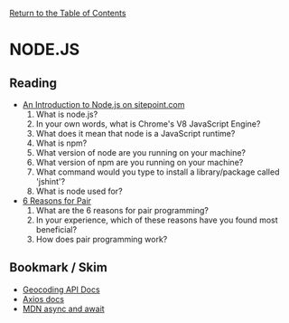 [Return to the Table of Contents](README.md)

# NODE.JS

## Reading

* [An Introduction to Node.js on sitepoint.com](https://www.sitepoint.com/an-introduction-to-node-js/)
  1. What is node.js?
  2. In your own words, what is Chrome's V8 JavaScript Engine?
  3. What does it mean that node is a JavaScript runtime?
  4. What is npm?
  5. What version of node are you running on your machine?
  6. What version of npm are you running on your machine?
  7. What command would you type to install a library/package called 'jshint'?
  8. What is node used for?
* [6 Reasons for Pair](https://www.codefellows.org/blog/6-reasons-for-pair-programming/)
  1. What are the 6 reasons for pair programming?
  2. In your experience, which of these reasons have you found most beneficial?
  3. How does pair programming work?

## Bookmark / Skim

* [Geocoding API Docs](https://locationiq.com)
* [Axios docs](https://www.npmjs.com/package/axios)
* [MDN async and await](https://developer.mozilla.org/en-US/docs/Learn/JavaScript/Asynchronous/Async_await)
